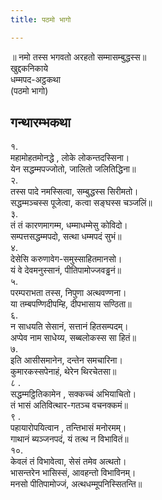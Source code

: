```yaml
---
title: पठमो भागो

---
```

॥ नमो तस्स भगवतो अरहतो सम्मासम्बुद्धस्स॥  
खुद्दकनिकाये  
धम्मपद-अट्ठकथा  
(पठमो भागो)  


## गन्थारम्भकथा

१.  
महामोहतमोनद्धे , लोके लोकन्तदस्सिना।  
येन सद्धम्मपज्जोतो, जालितो जलितिद्धिना॥  
२.  
तस्स पादे नमस्सित्वा, सम्बुद्धस्स सिरीमतो।  
सद्धम्मञ्चस्स पूजेत्वा, कत्वा सङ्घस्स चञ्जलिं॥  
३.  
तं तं कारणमागम्म, धम्माधम्मेसु कोविदो।  
सम्पत्तसद्धम्मपदो, सत्था धम्मपदं सुभं॥  
४.  
देसेसि करुणावेग-समुस्साहितमानसो।  
यं वे देवमनुस्सानं, पीतिपामोज्जवड्ढनं॥  
५.  
परम्पराभता तस्स, निपुणा अत्थवण्णना।  
या तम्बपण्णिदीपम्हि, दीपभासाय सण्ठिता॥  
६.  
न साधयति सेसानं, सत्तानं हितसम्पदम्।  
अप्पेव नाम साधेय्य, सब्बलोकस्स सा हितं॥  
७.  
इति आसीसमानेन, दन्तेन समचारिना।  
कुमारकस्सपेनाहं, थेरेन थिरचेतसा॥  
८ .  
सद्धम्मट्ठितिकामेन , सक्कच्चं अभियाचितो।  
तं भासं अतिवित्थार-गतञ्च वचनक्कमं॥  
९ .  
पहायारोपयित्वान , तन्तिभासं मनोरमम्।  
गाथानं ब्यञ्जनपदं, यं तत्थ न विभावितं॥  
१०.  
केवलं तं विभावेत्वा, सेसं तमेव अत्थतो।  
भासन्तरेन भासिस्सं, आवहन्तो विभाविनम्।  
मनसो पीतिपामोज्जं, अत्थधम्मूपनिस्सितन्ति॥  